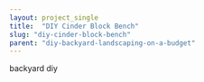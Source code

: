 ```yaml
---
layout: project_single
title:  "DIY Cinder Block Bench"
slug: "diy-cinder-block-bench"
parent: "diy-backyard-landscaping-on-a-budget"
---
```

backyard diy